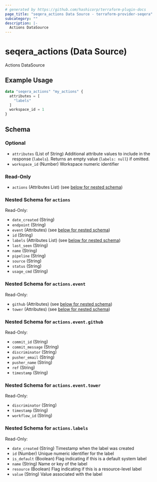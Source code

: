 ```yaml
---
# generated by https://github.com/hashicorp/terraform-plugin-docs
page_title: "seqera_actions Data Source - terraform-provider-seqera"
subcategory: ""
description: |-
  Actions DataSource
---
```


# seqera_actions (Data Source)

Actions DataSource

## Example Usage

```terraform
data "seqera_actions" "my_actions" {
  attributes = [
    "labels"
  ]
  workspace_id = 1
}
```

<!-- schema generated by tfplugindocs -->
## Schema

### Optional

- `attributes` (List of String) Additional attribute values to include in the response (`labels`). Returns an empty value (`labels: null`) if omitted.
- `workspace_id` (Number) Workspace numeric identifier

### Read-Only

- `actions` (Attributes List) (see [below for nested schema](#nestedatt--actions))

<a id="nestedatt--actions"></a>
### Nested Schema for `actions`

Read-Only:

- `date_created` (String)
- `endpoint` (String)
- `event` (Attributes) (see [below for nested schema](#nestedatt--actions--event))
- `id` (String)
- `labels` (Attributes List) (see [below for nested schema](#nestedatt--actions--labels))
- `last_seen` (String)
- `name` (String)
- `pipeline` (String)
- `source` (String)
- `status` (String)
- `usage_cmd` (String)

<a id="nestedatt--actions--event"></a>
### Nested Schema for `actions.event`

Read-Only:

- `github` (Attributes) (see [below for nested schema](#nestedatt--actions--event--github))
- `tower` (Attributes) (see [below for nested schema](#nestedatt--actions--event--tower))

<a id="nestedatt--actions--event--github"></a>
### Nested Schema for `actions.event.github`

Read-Only:

- `commit_id` (String)
- `commit_message` (String)
- `discriminator` (String)
- `pusher_email` (String)
- `pusher_name` (String)
- `ref` (String)
- `timestamp` (String)


<a id="nestedatt--actions--event--tower"></a>
### Nested Schema for `actions.event.tower`

Read-Only:

- `discriminator` (String)
- `timestamp` (String)
- `workflow_id` (String)



<a id="nestedatt--actions--labels"></a>
### Nested Schema for `actions.labels`

Read-Only:

- `date_created` (String) Timestamp when the label was created
- `id` (Number) Unique numeric identifier for the label
- `is_default` (Boolean) Flag indicating if this is a default system label
- `name` (String) Name or key of the label
- `resource` (Boolean) Flag indicating if this is a resource-level label
- `value` (String) Value associated with the label
